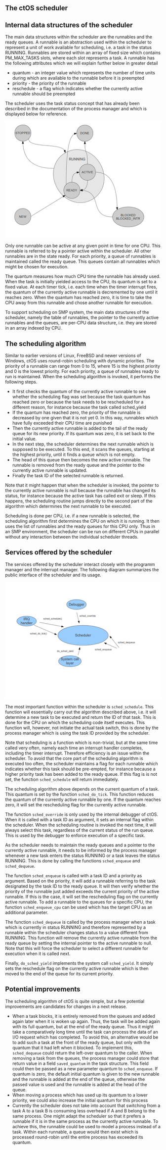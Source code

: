 ## The ctOS scheduler

## Internal data structures of the scheduler

The main data structures within the scheduler are the runnables and the ready queues. A runnable is an abstraction used within the scheduler to represent a unit of work available for scheduling, i.e. a task in the status RUNNING. Runnables are stored within an array of fixed size which contains PM_MAX_TASKS slots, where each slot represents a task. A runnable has the following attributes which we will explain further below in greater detail

* quantum - an integer value which represents the number of time units during which are available to the runnable before it is preempted
* priority - the priority of the runnable
* reschedule - a flag which indicates whether the currently active runnable should be preempted

The scheduler uses the task status concept that has already been described in the documentation of the process manager and which is displayed below for reference.

![Task status transitions](images/Processes.png)

Only one runnable can be active at any given point in time for one CPU. This runnable is referred to by a pointer active within the scheduler. All other runnables are in the state ready. For each priority, a queue of runnables is maintained called the ready queue. This queues contain all runnables which might be chosen for execution.

The quantum measures how much CPU time the runnable has already used. When the task is initially yielded access to the CPU, its quantum is set to a fixed value. At each timer tick, i.e. each time when the timer interrupt fires, the quantum of the currently active runnable is decremented by one until it reaches zero. When the quantum has reached zero, it is time to take the CPU away from this runnable and chose another runnable for execution.

To support scheduling on SMP system, the main data structures of the scheduler, namely the table of runnables, the pointer to the currently active runnables and the queues, are per-CPU data structure, i.e. they are stored in an array indexed by CPU.

## The scheduling algorithm

Similar to earlier versions of Linux, FreeBSD and newer versions of Windows, ctOS uses round-robin scheduling with dynamic priorities. The priority of a runnable can range from 0 to 15, where 15 is the highest priority and 0 is the lowest priority. For each priority, a queue of runnables ready to run is maintained. When the scheduling algorithm is invoked, it performs the following steps.

* It first checks the quantum of the currently active runnable to see whether the scheduling flag was set because the task quantum has reached zero or because the task needs to be rescheduled for a different reason, for instance because the task called sched_yield
* If the quantum has reached zero, the priority of the runnable is decreased by one given that it is not yet 0. In this way, runnables which have fully exceeded their CPU time are punished
* Then the currently active runnable is added to the tail of the ready queue for its new priority. If its quantum was zero, it is set back to the initial value.
* In the next step, the scheduler determines the next runnable which is supposed to be executed. To this end, it scans the queues, starting at the highest priority, until it finds a queue which is not empty.
* The head of this queue then becomes the new active runnable. The runnable is removed from the ready queue and the pointer to the currently active runnable is updated.
* Finally the task ID of the selected runnable is returned.

Note that it might happen that when the scheduler is invoked, the pointer to the currently active runnable is null because the runnable has changed its status, for instance because the active task has called exit or sleep. If this happens, the scheduling routine jumps directly to the second part of the algorithm which determines the next runnable to be executed.

Scheduling is done per CPU, i.e. if a new runnable is selected, the scheduling algorithm first determines the CPU on which it is running. It then uses the list of runnables and the ready queues for this CPU only. Thus in an SMP environment, the scheduler can be run on different CPUs in parallel without any interaction between the individual scheduler threads.

## Services offered by the scheduler

The services offered by the scheduler interact closely with the programm manager and the interrupt manager. The following diagram summarizes the public interface of the scheduler and its usage.

![Scheduler interface](images/SchedulerInterface.png)

The most important function within the scheduler is `sched_schedule`. This function will essentially carry out the algorithm described above, i.e. it will determine a new task to be executed and return the ID of that task. This is done for the CPU on which the scheduling code itself executes. This function will, however, not initiate the actual task switch, this is done by the process manager which is using the task ID provided by the scheduler.

Note that scheduling is a function which is non-trivial, but at the same time called very often, namely each time an interrupt handler completes, including the timer interrupt. Therefore efficiency is an issue within the scheduler. To avoid that the core part of the scheduling algorithm is executed too often, the scheduler maintains a flag for each runnable which indicates whether this task should be pre-empted, for instance because a higher priority task has been added to the ready queue. If this flag is is not set, the function `sched_schedule` will return immediately.

The scheduling algorithm above depends on the current quantum of a task. This quantum is set by the function `sched_do_tick`. This function reduces the quantum of the currently active runnable by one. If the quantum reaches zero, it will set the rescheduling flag for the currently active runnable.

The function `sched_override` is only used by the internal debugger of ctOS. When it is called with a task ID as argument, it sets an internal flag within the scheduler. When the scheduling routine is invoked the next time, it will always select this task, regardless of the current status of the run queue. This is used by the debugger to enforce execution of a specific task.

As the scheduler needs to maintain the ready queues and a pointer to the currently active runnable, it needs to be informed by the process manager whenever a new task enters the status RUNNING or a task leaves the status RUNNING. This is done by calling the functions `sched_enqueue` and `sched_dequeue`.

The function `sched_enqueue` is called with a task ID and a priority as argument. Based on the priority, it will add a runnable referring to the task designated by the task ID to the ready queue. It will then verify whether the priority of the runnable just added exceeds the current priority of the active runnable. If this is the case, it will set the rescheduling flag on the currently active runnable. To add a runnable to the queues for a specific CPU, the function `sched_enqueue_cpu` can be used which has the target CPU as an additional parameter.

The function `sched_dequeue` is called by the process manager when a task which is currently in status RUNNING and therefore represented by a runnable within the scheduler changes status to a value different from RUNNING. This function will remove the currently active runnable from the ready queue by setting the internal pointer to the active runnable to null. Note that this will force the scheduler to select a different runnable for execution when it is called next.

Finally, `do_sched_yield` implements the system call `sched_yield`. It simply sets the reschedule flag on the currently active runnable which is then moved to the end of the queue for its current priority.

## Potential improvements

The scheduling algorithm of ctOS is quite simple, but a few potential improvements are candidates for changes in a next release.

* When a task blocks, it is entirely removed from the queues and added again later when it is woken up again. Thus, the task will be added again with its full quantum, but at the end of the ready queue. Thus it might take a comparatively long time until the task can process the data of an I/O request which has completed. To avoid this, an alternative would be to add such a task at the front of the ready queue, but only with the quantum that it had left when it blocked. To implement this, `sched_dequeue` could return the left-over quantum to the caller. When removing a task from the queues, the process manager could store that return value in a field `saved_quantum` in the task structure. This field could then be passed as a new parameter quantum to `sched_enqueue`. If quantum is zero, the default initial quantum is given to the new runnable and the runnable is added at the end of the queue, otherwise the passed value is used and the runnable is added at the head of the queue.
* When moving a process which has used up its quantum to a lower priority, we could also increase the initial quantum for this process
* Currently the scheduler does not take into account that switching from a task A to a task B is consuming less overhead if A and B belong to the same process. One might adapt the scheduler so that it prefers a runnable if it is in the same process as the currently active runnable. To achieve this, the runnable could be used to model a process instead of a task. Within each runnable, a queue would then exist which is processed round-robin until the entire process has exceeded its quantum.



